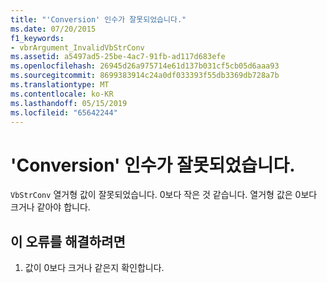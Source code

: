 ```yaml
---
title: "'Conversion' 인수가 잘못되었습니다."
ms.date: 07/20/2015
f1_keywords:
- vbrArgument_InvalidVbStrConv
ms.assetid: a5497ad5-25be-4ac7-91fb-ad117d683efe
ms.openlocfilehash: 26945d26a975714e61d137b031cf5cb05d6aaa93
ms.sourcegitcommit: 8699383914c24a0df033393f55db3369db728a7b
ms.translationtype: MT
ms.contentlocale: ko-KR
ms.lasthandoff: 05/15/2019
ms.locfileid: "65642244"
---
```

# <a name="argument-conversion-is-not-valid"></a>'Conversion' 인수가 잘못되었습니다.
`VbStrConv` 열거형 값이 잘못되었습니다. 0보다 작은 것 같습니다. 열거형 값은 0보다 크거나 같아야 합니다.  
  
## <a name="to-correct-this-error"></a>이 오류를 해결하려면  
  
1. 값이 0보다 크거나 같은지 확인합니다.
